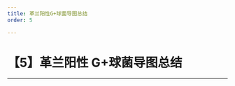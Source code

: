 ```yaml
---
title: 革兰阳性G+球菌导图总结
order: 5

---
```


# 【5】革兰阳性 G+球菌导图总结

<kaodian :text="'微生物学检验记忆卡'" />

<!-- ###### 第七章 革兰氏阳性球菌

> 微生物学检验 -->

<beitiW/>

---

<son :text="'微生物学检验记忆卡'" text1="(4)微生物学检验" :textOption="[['熟练掌握','专业知识','专业实践能力'],['熟练掌握','专业知识','专业实践能力'],['熟练掌握','专业知识','专业实践能力']]" />

  <div>
    <TreeChart :json="treeData"  :class="{ landscape:9 }" />
  </div>

<script>
import TreeChart from "/Users/mac/Documents/vitepress/docs/.vitepress/theme/components/TreeChart.vue";
export default {
  name: "app",
  components: {
    TreeChart,
  },

  data() {
    return {
      treeData: {
          extend:false,
            name: "革兰阳性G+球菌",
            n: "革兰染色法中染色后呈紫色。球菌可以分为多种不同的属，如链球菌属、葡萄球菌属等。球菌G+ 无鞭毛需氧或兼性厌氧",
            // image_urlt: "http://public.kaoshu.cc/qiujun/qiujun.png",
        class: ["rootNode"],
        children: [

          {
             extend:false,
            name: "葡萄球菌属-触酶试验（+）",
            n: "【`最适pH`为7.4】\n  【耐盐性强，可在含10%～15% NaCl的培养基中生长】\n 【蛋白抗原：为完全抗原】 \n 【葡萄球菌A蛋白（SPA），可激发增值B细胞。】\n 【是抵抗力最强的无芽胞细菌。】\n【耐药性检测】 \n  耐甲氧西林的金葡菌（MRSA） \n 耐甲氧西林的表葡菌（MRSE） \n 耐万古霉素的金黄色葡萄球菌（VRSA） \n 耐万古霉素的表皮葡萄球菌（VRSE）",
            // image_urlt: "http://public.kaoshu.cc/qiujun/qiujun.png",
            children: [
          {
             extend:false,
            name: "血浆凝固酶（+）",
            n: "“血浆凝固酶（+）”是指在细菌培养基上检测到细菌产生了血浆凝固酶的酶类反应。血浆凝固酶是一种由细菌产生的酶类物质，它可以将纤维蛋白原转化为纤维蛋白，从而促进血浆凝固。\n 通常使用碳水化合物糖蛋白凝胶【（CAMP）试验】、洛约氏培养基试验等方法",
            // image_urlt: "http://public.kaoshu.cc/qiujun/qiujun.png",
            children: [
          {
             extend:false,
            name: "金黄色葡萄球菌",
            n: "金黄色葡萄球菌致病物质：【血浆凝固酶】； 葡萄球菌溶血素；杀白细胞素；肠毒素；表皮溶解毒素（皮肤烫伤样）；【毒性休克综合征毒素。】",
            // image_urlt: "http://public.kaoshu.cc/qiujun/jinpu.png",
          }
          ],
          },
            {
               extend:false,
            name: "血浆凝固酶（-）",
            n: "“血浆凝固酶（-）”是指在细菌培养基上未检测到细菌产生血浆凝固酶的酶类反应。这意味着该细菌菌株没有产生血浆凝固酶，或者血浆凝固酶的活性非常低，无法被检测到。",
            // image_urlt: "http://public.kaoshu.cc/qiujun/qiujun.png",
              children: [
          {
             extend:false,
            name: "表皮葡萄球菌",
            n: "表皮葡萄球菌存在于皮肤的正常栖居菌，为医院感染的重要病原菌，它是导致【血培养污染】的常见细菌之一。",
            // image_urlt: "http://public.kaoshu.cc/qiujun/biaopu.png",
          },
          {
             extend:false,
            name: "腐生葡萄球菌",
            n: "腐生葡萄球菌【（新生霉素耐药）-尿路感染】。",
            // image_urlt: "http://public.kaoshu.cc/qiujun/fupu.png",
          }
          ],
          }
          ]
          },
           {
             extend:false,
            name: "链球菌属/肠球菌属-触酶试验（-）",
            // n: "",
            // image_urlt: "http://public.kaoshu.cc/qiujun/lian.png",
            children: [
          {
             extend:false,
            name: "甲型（α）",
            n: "有草绿色溶血环。\n肺炎链球菌:α溶血;\n草绿色链球菌:α溶血或不溶血",
            // image_urlt: "http://public.kaoshu.cc/qiujun/A.png",
              children: [
          {
             extend:false,
            name: "肺炎链球菌",
            n: "【有荚膜】 革兰阳【矛尖状】双球菌。\n可因产生【自溶】，培养液可变澄清，管底沉淀。 \n 荚膜大叶性肺炎、支气管炎。可继发胸膜炎、脓胸。\n【胆汁溶解试验/菊糖发酵试验/0ptochin敏感试验/荚膜肿胀试验（+）】",
            // image_urlt: "http://public.kaoshu.cc/qiujun/feiyan.png",
          },
          {
             extend:false,
            name: "草绿色链球菌",
            n: "草绿色链球菌为条件致病菌",
            // image_urlt: "http://public.kaoshu.cc/qiujun/cao.png",
          },
          {
             extend:false,
            name: "牛链球菌（D群）",
            n: "D群链球菌：七叶苷水解试验（+）\n引起呼吸道和泌尿道感染。\n 偶尔β溶血",
            // image_urlt: "http://public.kaoshu.cc/qiujun/niu.png",
          }

          ]
          },
          {
             extend:false,
            name: "乙型（β）",
            n: "界限分明、完全透明的无色溶血环 \n红细胞完全溶解,因此【致病力强】",
            // image_urlt: "http://public.kaoshu.cc/qiujun/B.png",
              children: [
          {
             extend:false,
            name: "化脓性链球菌（A群）",
            n: "A群溶血性链球菌--青霉素G\n 杆菌肽（S） \n1［透明质酸酶 链激酶，链道酶 急性化脓性感染］\n2［致热外毒素］猩红热 \n3［M蛋白］变态反应性疾病（风湿热，肾小球肾炎）",
            // image_urlt: "http://public.kaoshu.cc/qiujun/hualian.png",
          },
          {
             extend:false,
            name: "无乳链球菌（B群）",
            n: "B群：CAMP试验（+），马尿酸水解试验（+） \n新生儿肺炎、脑膜炎和败血症---青霉素G和氨基糖苷类",
            // image_urlt: "http://public.kaoshu.cc/qiujun/wu.png",
          }
          ]
          },
           {
             extend:false,
            name: " 丙型（γ）",
            n: "无溶血环\n一般不致病\n偶尔引起【泌尿系统感染】【亚急性心内膜炎】",
            // image_urlt: "http://public.kaoshu.cc/qiujun/C.png",
              children: [
          {
             extend:false,
            name: "肠球菌属细菌",
            n: "肠球菌属稀疏鞭毛、【胆汁七叶苷（+）】\n【高盐含6.5%NaCl】、【高碱（pH9.6）】",
            // image_urlt: "http://public.kaoshu.cc/qiujun/chang.png",
          }
          ]
          }
          ]
          }]

      },
    };
  },
};
</script>
